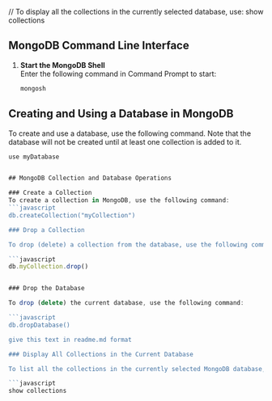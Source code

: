 


// To display all the collections in the currently selected database, use:
show collections


## MongoDB Command Line Interface

1. **Start the MongoDB Shell**  
   Enter the following command in Command Prompt to start:

   ```bash
   mongosh

## Creating and Using a Database in MongoDB

To create and use a database, use the following command. Note that the database will not be created until at least one collection is added to it.

```javascript
use myDatabase


## MongoDB Collection and Database Operations

### Create a Collection
To create a collection in MongoDB, use the following command:
```javascript
db.createCollection("myCollection")

### Drop a Collection

To drop (delete) a collection from the database, use the following command:

```javascript
db.myCollection.drop()


### Drop the Database

To drop (delete) the current database, use the following command:

```javascript
db.dropDatabase()

give this text in readme.md format

### Display All Collections in the Current Database

To list all the collections in the currently selected MongoDB database, use the following command:

```javascript
show collections
